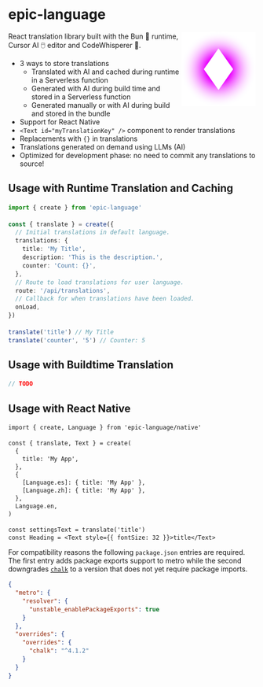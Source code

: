 # epic-language

<img align="right" src="https://github.com/tobua/epic-language/raw/main/logo.svg" width="30%" alt="Language Logo" />

React translation library built with the Bun 🐰 runtime, Cursor AI 🖱️ editor and CodeWhisperer 🤫.

- 3 ways to store translations
  - Translated with AI and cached during runtime in a Serverless function
  - Generated with AI during build time and stored in a Serverless function
  - Generated manually or with AI during build and stored in the bundle
- Support for React Native
- `<Text id="myTranslationKey" />` component to render translations
- Replacements with `{}` in translations
- Translations generated on demand using LLMs (AI)
- Optimized for development phase: no need to commit any translations to source!

## Usage with Runtime Translation and Caching

```ts
import { create } from 'epic-language'

const { translate } = create({
  // Initial translations in default language.
  translations: {
    title: 'My Title',
    description: 'This is the description.',
    counter: 'Count: {}',
  },
  // Route to load translations for user language.
  route: '/api/translations',
  // Callback for when translations have been loaded.
  onLoad,
})

translate('title') // My Title
translate('counter', '5') // Counter: 5
```

## Usage with Buildtime Translation

```ts
// TODO
```

## Usage with React Native

```tsx
import { create, Language } from 'epic-language/native'

const { translate, Text } = create(
  {
    title: 'My App',
  },
  {
    [Language.es]: { title: 'My App' },
    [Language.zh]: { title: 'My App' },
  },
  Language.en,
)

const settingsText = translate('title')
const Heading = <Text style={{ fontSize: 32 }}>title</Text>
```

For compatibility reasons the following `package.json` entries are required. The first entry adds package exports support to metro while the second downgrades [`chalk`](https://npmjs.com/chalk) to a version that does not yet require package imports.

```json
{
  "metro": {
    "resolver": {
      "unstable_enablePackageExports": true
    }
  },
  "overrides": {
    "overrides": {
      "chalk": "^4.1.2"
    }
  }
}
```
